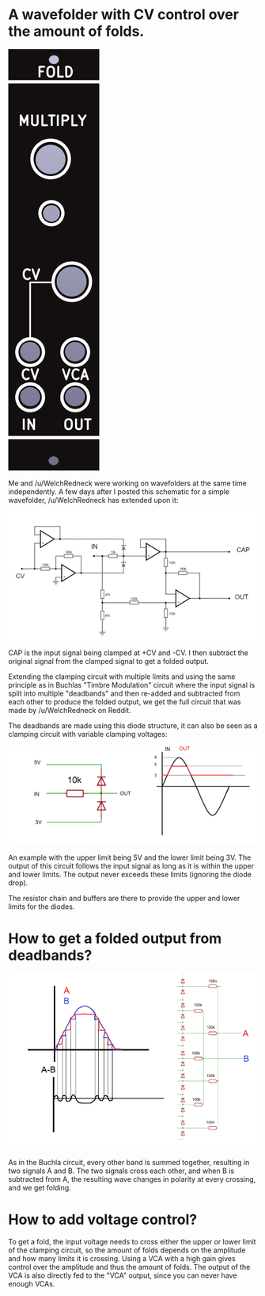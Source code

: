 # A wavefolder with CV control over the amount of folds.

![](https://raw.githubusercontent.com/Fihdi/Eurorack/refs/heads/main/Fold2/FoldFront.png)

Me and /u/WelchRedneck were working on wavefolders at the same time independently. A few days after I posted this schematic for a simple wavefolder, /u/WelchRedneck has extended upon it:

![](https://raw.githubusercontent.com/Fihdi/Eurorack/refs/heads/main/Fold2/FirstCircuit.PNG)

CAP is the input signal being clamped at +CV and -CV. I then subtract the original signal from the clamped signal to get a folded output.

Extending the clamping circuit with multiple limits and using the same principle as in Buchlas "Timbre Modulation" circuit where the input signal is split into multiple "deadbands" and then re-added and subtracted from each other to produce the folded output, we get the full circuit that was made by /u/WelchRedneck on Reddit. 

The deadbands are made using this diode structure, it can also be seen as a clamping circuit with variable clamping voltages:

![](https://raw.githubusercontent.com/Fihdi/Eurorack/refs/heads/main/Fold2/Deadband.png)

An example with the upper limit being 5V and the lower limit being 3V. The output of this circuit follows the input signal as long as it is within the upper and lower limits. The output never exceeds these limits (ignoring the diode drop).

The resistor chain and buffers are there to provide the upper and lower limits for the diodes.

# How to get a folded output from deadbands?

![](https://raw.githubusercontent.com/Fihdi/Eurorack/refs/heads/main/Fold2/theory.png)

As in the Buchla circuit, every other band is summed together, resulting in two signals A and B. The two signals cross each other, and when B is subtracted from A, the resulting wave changes in polarity at every crossing, and we get folding.

# How to add voltage control?

To get a fold, the input voltage needs to cross either the upper or lower limit of the clamping circuit, so the amount of folds depends on the amplitude and how many limits it is crossing. Using a VCA with a high gain gives control over the amplitude and thus the amount of folds. The output of the VCA is also directly fed to the "VCA" output, since you can never have enough VCAs.
